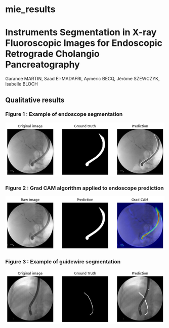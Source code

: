 # mie_results

<h1>Instruments Segmentation in X-ray Fluoroscopic Images for Endoscopic Retrograde Cholangio Pancreatography</h1>

Garance MARTIN, Saad El-MADAFRI, Aymeric BECQ, Jérôme SZEWCZYK, Isabelle BLOCH

<h2>Qualitative results</h2>

<h3>Figure 1 : Example of endoscope segmentation</h3>
<p>
    <img src="images/mie_seg_endoscope.png" alt="Figure 1 : Example of endoscope segmentation">
</p>

<h3>Figure 2 : Grad CAM algorithm applied to endoscope prediction</h3>
<p>
    <img src="images/1_compar_gradcam.png" alt="">
</p>

<h3>Figure 3 : Example of guidewire segmentation</h3>
<p>
    <img src="images/mie_seg_guidewire.png" alt="">
